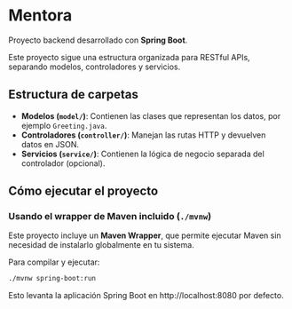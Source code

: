 # Mentora

Proyecto backend desarrollado con **Spring Boot**.

Este proyecto sigue una estructura organizada para RESTful APIs, separando modelos, controladores y servicios.


## Estructura de carpetas

- **Modelos (`model/`)**: Contienen las clases que representan los datos, por ejemplo `Greeting.java`.
- **Controladores (`controller/`)**: Manejan las rutas HTTP y devuelven datos en JSON.
- **Servicios (`service/`)**: Contienen la lógica de negocio separada del controlador (opcional).

## Cómo ejecutar el proyecto

### Usando el wrapper de Maven incluido (`./mvnw`)

Este proyecto incluye un **Maven Wrapper**, que permite ejecutar Maven sin necesidad de instalarlo globalmente en tu sistema.

Para compilar y ejecutar:

```bash
./mvnw spring-boot:run
```

Esto levanta la aplicación Spring Boot en http://localhost:8080 por defecto.
